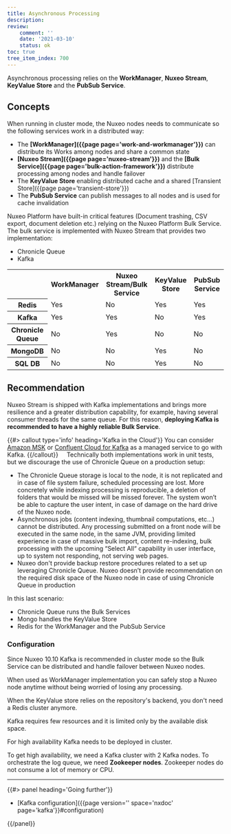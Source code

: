 ```yaml
---
title: Asynchronous Processing
description: 
review:
    comment: ''
    date: '2021-03-10'
    status: ok
toc: true
tree_item_index: 700
---
```


Asynchronous processing relies on the **WorkManager**, **Nuxeo Stream**, **KeyValue Store** and the **PubSub Service**.

## Concepts

When running in cluster mode, the Nuxeo nodes needs to communicate so the following services work in a distributed way:

- The **[WorkManager]({{page page='work-and-workmanager'}})** can distribute its Works among nodes and share a common state
- **[Nuxeo Stream]({{page page='nuxeo-stream'}})** and the **[Bulk Service]({{page page='bulk-action-framework'}})** distribute processing among nodes and handle failover
- The **KeyValue Store** enabling distributed cache and a shared [Transient Store]({{page page='transient-store'}})
- The **PubSub Service** can publish messages to all nodes and is used for cache invalidation

Nuxeo Platform have built-in critical features (Document trashing, CSV export, document deletion etc.) relying on the Nuxeo Platform Bulk Service. The bulk service is implemented with Nuxeo Stream that provides two implementation:
- Chronicle Queue
- Kafka  

<div class="table-scroll">
<table class="hover">
<tbody>
<tr>
  <td colspan="1"></th>
  <th colspan="1">WorkManager</th>
  <th colspan="1">Nuxeo Stream/Bulk Service</th>
  <th colspan="1">KeyValue Store</th>
  <th colspan="1">PubSub Service</th>
</tr>
<tr>
  <th colspan="1">Redis</th>
  <td colspan="1">Yes</td>
  <td colspan="1">No</td>
  <td colspan="1">Yes</td>
  <td colspan="1">Yes</td>
</tr>
<tr>
  <th colspan="1">Kafka</th>
  <td colspan="1">Yes</td>
  <td colspan="1">Yes</td>
  <td colspan="1">No</td>
  <td colspan="1">Yes</td>
</tr>
<tr>
  <th colspan="1">Chronicle Queue</th>
  <td colspan="1">No</td>
  <td colspan="1">Yes</td>
  <td colspan="1">No</td>
  <td colspan="1">No</td>
</tr>
<tr>
  <th colspan="1">MongoDB</th>
  <td colspan="1">No</td>
  <td colspan="1">No</td>
  <td colspan="1">Yes</td>
  <td colspan="1">No</td>
</tr>
<tr>
  <th colspan="1">SQL DB</th>
  <td colspan="1">No</td>
  <td colspan="1">No</td>
  <td colspan="1">Yes</td>
  <td colspan="1">No</td>
</tr>
</tbody>
</table>
</div>



## Recommendation

Nuxeo Stream is shipped with Kafka implementations and brings more resilience and a greater distribution capability, for example, having several consumer threads for the same queue. For this reason, **deploying Kafka is recommended to have a highly reliable Bulk Service**.

{{#> callout type='info' heading='Kafka in the Cloud'}}
You can consider [Amazon MSK](https://aws.amazon.com/msk/) or [Confluent Cloud for Kafka](https://www.confluent.io/confluent-cloud) as a managed service to go with Kafka.
{{/callout}}
  
  Technically both implementations work in unit tests, but we discourage the use of Chronicle Queue on a production setup:

- The Chronicle Queue storage is local to the node, it is not replicated and in case of file system failure, scheduled processing are lost.  More concretely while indexing processing is reproducible, a deletion of folders that would be missed will be missed forever. The system won’t be able to capture the user intent, in case of damage on the hard drive of the Nuxeo node. 
- Asynchronous jobs (content indexing, thumbnail computations, etc…) cannot be distributed.  Any processing submitted on a front node will be executed in the same node, in the same JVM,  providing limited experience in case of massive bulk import, content re-indexing, bulk processing with the upcoming “Select All“ capability in user interface, up to system not responding, not serving web pages.
- Nuxeo don't provide backup restore procedures related to a set up leveraging Chronicle Queue.
Nuxeo doesn’t provide recommendation on the required disk space of the Nuxeo node in case of using Chronicle Queue in production 

In this last scenario:
- Chronicle Queue runs the Bulk Services 
- Mongo handles the KeyValue Store
- Redis for the WorkManager and the PubSub Service

### Configuration

Since Nuxeo 10.10 Kafka is recommended in cluster mode so the Bulk Service can be distributed and handle failover between Nuxeo nodes.

When used as WorkManager implementation you can safely stop a Nuxeo node anytime without being worried of losing any processing.

When the KeyValue store relies on the repository's backend, you don't need a Redis cluster anymore.

Kafka requires few resources and it is limited only by the available disk space.

For high availability Kafka needs to be deployed in cluster.

To get high availability, we need a Kafka cluster with 2 Kafka nodes. To orchestrate the log queue, we need **Zookeeper nodes**. Zookeeper nodes do not consume a lot of memory or CPU.

* * *

<div class="row" data-equalizer data-equalize-on="medium"><div class="column medium-6">{{#> panel heading='Going further'}}

- [Kafka configuration]({{page version='' space='nxdoc' page='kafka'}}#configuration)

{{/panel}}</div><div class="column medium-6">
</div></div>
